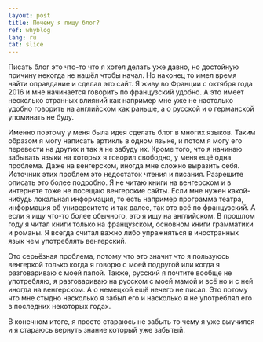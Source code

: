 ```yaml
---
layout: post
title: Почему я пищу блог?
ref: whyblog
lang: ru
cat: slice
---
```


Писать блог это что-то что я хотел делать уже давно, но достойную причину некогда не нашёл чтобы начал. Но наконец то имел время найти оправдание и сделал это сайт. Я живу во Франции с октября года 2016 и мне начинается говорить по французский удобно. А это имеет несколько
 странных влияний как например мне уже не настолько удобно говорить 
 на английском как раньше, а о русской и о германской упоминать не буду.  

Именно поэтому у меня была идея сделать блог в многих языков. Таким образом я могу написать артикль в одном языке, и потом я могу его 
перевести на других и так я не забуду их. Кроме того, что я начинаю забывать языки на которых я говорил свободно, у меня ещё одна 
проблема. Даже на венгерском, иногда мне сложно выразить себя. Источник этих проблем это недостаток чтения и писания. Разрешите описать это 
более подробно. Я не читаю книги на венгерском и в интернете тоже не посещаю венгерские сайты. Если мне нужен какой-нибудь локальная 
информация, то есть например программа театра, информация об университете и так далее, так это всё по французский. А если я ищу что-то 
более обычного, это я ищу на английском. В прошлом году я читал книги только на французском, основном книги грамматики и романы. Я всегда 
считал важно либо упражняться в иностранных язык чем употреблять венгерский.

Это серьёзная проблема, потому что это значит что я пользуюсь венгеркой только когда я говорю с моей подругой или когда я разговариваю с 
моей папой. Также, русский я почтите вообще не употребляю, я разговариваю на русском с моей мамой и всё но и с ней иногда на венгерском.
А о немецкой ещё нечего не писал. Это потому что мне стыдно насколько я забыл его и насколько я не употреблял его в последних некоторых 
годах. 

В конечном итоге, я просто стараюсь не забыть то чему я уже выучился и я стараюсь вернуть знание который уже забытый. 
 
